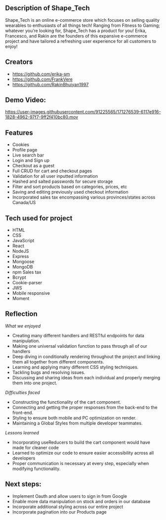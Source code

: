 ## Description of Shape_Tech

Shape_Tech is an online e-commerce store which focuses on selling quality wearables to enthusiasts of all things tech! Ranging from Fitness to Gaming; whatever you’re looking for, Shape_Tech has a product for you! Erika, Francesco, and Rakin are the founders of this expansive e-commerce project and have tailored a refreshing user experience for all customers to enjoy!

## Creators

- https://github.com/erika-sm
- https://github.com/FrankVere
- https://github.com/RakinBhuiyan1997


## Demo Video:

https://user-images.githubusercontent.com/91225565/171276539-6117e916-1828-4962-97f7-9ff2f410bc80.mov



## Features

- Cookies
- Profile page
- Live search bar
- Login and Sign up
- Checkout as a guest
- Full CRUD for cart and checkout pages
- Validation for all user inputted information
- Hashed and salted passwords for secure storage
- Filter and sort products based on categories, prices, etc
- Saving and editing previously used checkout information
- Incorporated sales tax encompassing various provinces/states across Canada/US

## Tech used for project

- HTML
- CSS
- JavaScript
- React
- NodeJS
- Express
- Mongoose
- MongoDB
- npm Sales tax
- Bcrypt
- Cookie-parser
- JWS
- Mobile responsive
- Moment

## Reflection

_What we enjoyed_

- Creating many different handlers and RESTful endpoints for data manipulation.
- Making one universal validation function to pass through all of our handlers
- Deep diving in conditionally rendering throughout the project and linking them all together from different components.
- Learning and applying many different CSS styling techniques.
- Tackling bugs and resolving issues.
- Discussing and sharing ideas from each individual and properly merging them into one project.

_Difficulties faced_

- Constructing the functionality of the cart component.
- Connecting and getting the proper responses from the back-end to the front-end.
- Styling to ensure both mobile and PC optimization on render.
- Maintaining a Global Styles from multiple developer teammates.

_Lessons learned_

- Incorporating useReducers to build the cart component would have made for cleaner code
- Learned to optimize our code to ensure easier accessibility across all developers
- Proper communication is necessary at every step, especially when modifying functionality.

## Next steps:

- Implement Oauth and allow users to sign in from Google
- Enable more data manipulation on stock and orders in our database
- Incorporate additional styling across our entire project
- Incorporate pagination into our Products page
